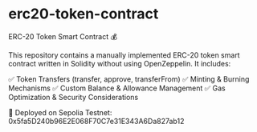 # erc20-token-contract
ERC-20 Token Smart Contract 💰

This repository contains a manually implemented ERC-20 token smart contract written in Solidity without using OpenZeppelin. It includes:

✅ Token Transfers (transfer, approve, transferFrom)
✅ Minting & Burning Mechanisms
✅ Custom Balance & Allowance Management
✅ Gas Optimization & Security Considerations

🔗 Deployed on Sepolia Testnet: 0x5fa5D240b96E2E068F70C7e31E343A6Da827ab12
